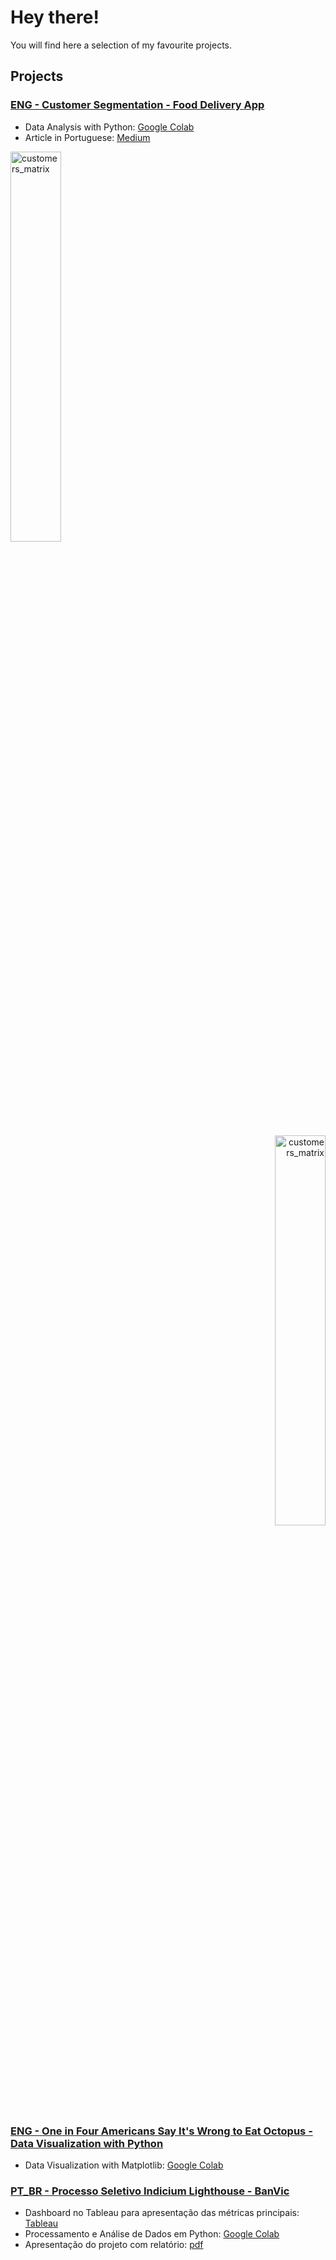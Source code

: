 # Hey there!
You will find here a selection of my favourite projects.

## Projects
### [**ENG - Customer Segmentation - Food Delivery App**](https://github.com/larixgomex/customer_segmentation)
 - Data Analysis with Python: [Google Colab](https://github.com/larixgomex/customer_segmentation/blob/main/Customer_Segmentation.ipynb)
 - Article in Portuguese: [Medium](https://medium.com/@larixgomex/segmenta%C3%A7%C3%A3o-de-clientes-com-rfm-em-python-3a97e534ffa1)
<p align="left">
  <img alt="customers_matrix" width="40%" src="https://miro.medium.com/v2/resize:fit:1000/format:webp/1*WoVD8BJMmCdMZUmgF283sw.png">
 <p align="right">
  <img alt="customers_matrix" width="40%" src="https://miro.medium.com/v2/resize:fit:1400/format:webp/1*E7rKawOotUjFYV8S7_Tj2A.jpeg">
</p>

### [**ENG - One in Four Americans Say It's Wrong to Eat Octopus - Data Visualization with Python**](https://github.com/larixgomex/portfolio/blob/main/Matplotlib_Practice_MOMwk72024.ipynb)
- Data Visualization with Matplotlib: [Google Colab](https://github.com/larixgomex/portfolio/blob/main/Matplotlib_Practice_MOMwk72024.ipynb)

  
### [**PT_BR - Processo Seletivo Indicium Lighthouse - BanVic**](https://github.com/larixgomex/LH_AD_LARISSAGOMESDESANTANNA)
- Dashboard no Tableau para apresentação das métricas principais: [Tableau](https://public.tableau.com/app/profile/larissa.gomes5648/viz/wip_LH/Dashboard1)
- Processamento e Análise de Dados em Python: [Google Colab](https://github.com/larixgomex/LH_AD_LARISSAGOMESDESANTANNA/blob/main/LH_AD_LARISSAGOMESDESANTANNA.ipynb)
- Apresentação do projeto com relatório: [pdf](https://github.com/larixgomex/LH_AD_LARISSAGOMESDESANTANNA/blob/main/ficheiros/relatorio.pdf)
